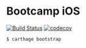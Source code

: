# Bootcamp iOS

[![Build Status](https://travis-ci.org/qulc/bootcamp-ios.svg?branch=master)](https://travis-ci.org/qulc/bootcamp-ios)
[![codecov](https://codecov.io/gh/qulc/bootcamp-ios/branch/master/graph/badge.svg)](https://codecov.io/gh/qulc/bootcamp-ios)

```
$ carthage bootstrap
```
